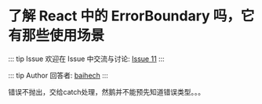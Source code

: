 # 了解 React 中的 ErrorBoundary 吗，它有那些使用场景



::: tip Issue 
 欢迎在 Issue 中交流与讨论: [Issue 11](https://github.com/shfshanyue/Daily-Question/issues/11) 
:::

::: tip Author 
回答者: [baihech](https://github.com/baihech) 
:::

错误不抛出，交给catch处理，然鹅并不能预先知道错误类型。。。